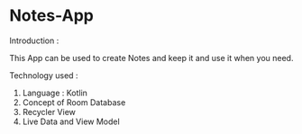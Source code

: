 # Notes-App

Introduction :

This App can be used to create Notes and keep it and use it when you need.

Technology used :

1. Language : Kotlin
2. Concept of Room Database 
3. Recycler View
4. Live Data and View Model
